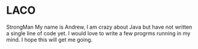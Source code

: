 # LACO
StrongMan
My name is Andrew, I am crazy about Java but have not written a single line of code yet. I would love to write a few progrms running in my mind. I hope this will get me going.

